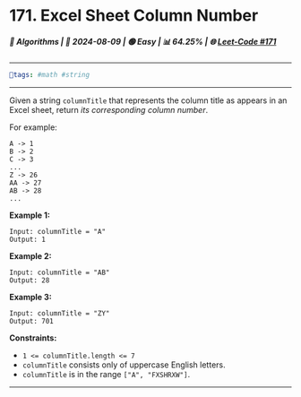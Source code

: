 # 171. Excel Sheet Column Number
##### 📌 Algorithms | 📅 2024-08-09 | 🟢 Easy | 📊 64.25% | 🌐 [Leet-Code #171](https://leetcode.com/problems/excel-sheet-column-number)
---
```yaml
🔖tags: #math #string
```
---
Given a string `columnTitle` that represents the column title as appears in an Excel sheet, return _its corresponding column number_.

For example:

```
A -> 1
B -> 2
C -> 3
...
Z -> 26
AA -> 27
AB -> 28
...

```

**Example 1:**

```
Input: columnTitle = "A"
Output: 1

```

**Example 2:**

```
Input: columnTitle = "AB"
Output: 28

```

**Example 3:**

```
Input: columnTitle = "ZY"
Output: 701

```

**Constraints:**

- `1 <= columnTitle.length <= 7`
- `columnTitle` consists only of uppercase English letters.
- `columnTitle` is in the range `["A", "FXSHRXW"]`.


---
